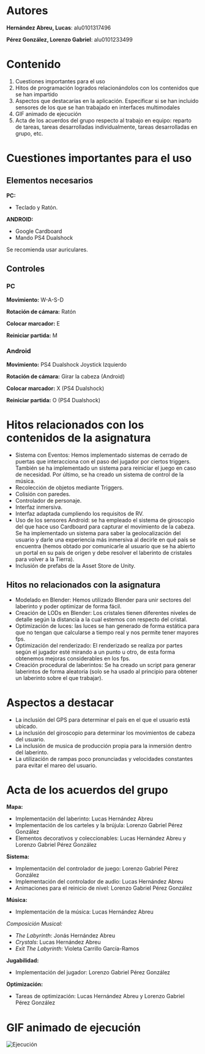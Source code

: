 # Autores

**Hernández Abreu, Lucas**: alu0101317496

**Pérez González, Lorenzo Gabriel**: alu0101233499

# Contenido

1. Cuestiones importantes para el uso
2. Hitos de programación logrados relacionándolos con los contenidos que se han impartido
3. Aspectos que destacarías en la aplicación. Especificar si se han incluido sensores de los que se han trabajado en interfaces multimodales
4. GIF animado de ejecución
5. Acta de los acuerdos del grupo respecto al trabajo en equipo: reparto de tareas, tareas desarrolladas individualmente, tareas desarrolladas en grupo, etc.

# Cuestiones importantes para el uso
## Elementos necesarios
**PC:**
- Teclado y Ratón.

**ANDROID:**
- Google Cardboard
- Mando PS4 Dualshock 

Se recomienda usar auriculares.

## Controles
### PC
**Movimiento:** W-A-S-D 

**Rotación de cámara:** Ratón 

**Colocar marcador:** E 

**Reiniciar partida:** M 
### Android

**Movimiento:** PS4 Dualshock Joystick Izquierdo

**Rotación de cámara:** Girar la cabeza (Android)

**Colocar marcador:** X (PS4 Dualshock)

**Reiniciar partida:** O (PS4 Dualshock)

# Hitos relacionados con los contenidos de la asignatura

- Sistema con Eventos: Hemos implementado sistemas de cerrado de puertas que 
interacciona con el paso del jugador por ciertos triggers. También se ha 
implementado un sistema para reiniciar el juego en caso de necesidad. Por 
último, se ha creado un sistema de control de la música.
- Recolección de objetos mediante Triggers.
- Colisión con paredes.
- Controlador de personaje.
- Interfaz inmersiva.
- Interfaz adaptada cumpliendo los requisitos de RV.
- Uso de los sensores Android: se ha empleado el sistema de giroscopio 
del que hace uso Cardboard para capturar el movimiento de la cabeza. Se ha 
implementado un sistema para saber la geolocalización del usuario y darle una 
experiencia más inmersiva al decirle en qué país se encuentra (hemos obtado por
comunicarle al usuario que se ha abierto un portal en su país de origen y debe 
resolver el laberinto de cristales para volver a la Tierra).
- Inclusión de prefabs de la Asset Store de Unity.
## Hitos no relacionados con la asignatura

- Modelado en Blender: Hemos utilizado Blender para unir sectores del laberinto
y poder optimizar de forma fácil.
- Creación de LODs en Blender: Los cristales tienen diferentes niveles de 
detalle según la distancia a la cual estemos con respecto del cristal.
- Optimización de luces: las luces se han generado de forma estática para que 
no tengan que calcularse a tiempo real y nos permite tener mayores fps.
- Optimización del renderizado: El renderizado se realiza por partes según el 
jugador esté mirando a un punto u otro, de esta forma obtenemos mejoras 
considerables en los fps.
- Creación procedural de laberintos: Se ha creado un script para generar
laberintos de forma aleatoria (solo se ha usado al principio para obtener
un laberinto sobre el que trabajar).

# Aspectos a destacar 
- La inclusión del GPS para determinar el país en el que el usuario está 
ubicado.
- La inclusión del giroscopio para determinar los movimientos de cabeza del 
usuario.
- La inclusión de musica de producción propia para la inmersión dentro del 
laberinto.
- La utilización de rampas poco pronunciadas y velocidades constantes
para evitar el mareo del usuario.

# Acta de los acuerdos del grupo

**Mapa:**

- Implementación del laberinto: Lucas Hernández Abreu
- Implementación de los carteles y la brújula: Lorenzo Gabriel Pérez González
- Elementos decorativos y coleccionables: Lucas Hernández Abreu y Lorenzo Gabriel Pérez González

**Sistema:**

- Implementación del controlador de juego: Lorenzo Gabriel Pérez González
- Implementación del controlador de audio: Lucas Hernández Abreu
- Animaciones para el reinicio de nivel: Lorenzo Gabriel Pérez González

**Música:**

- Implementación de la música: Lucas Hernández Abreu 

*Composición Musical:*
- *The Labyrinth*: Jonás Hernández Abreu
- *Crystals*: Lucas Hernández Abreu
- *Exit The Labyrinth*: Violeta Carrillo García-Ramos

**Jugabilidad:**

- Implementación del jugador: Lorenzo Gabriel Pérez González

**Optimización:**

- Tareas de optimización: Lucas Hernández Abreu y Lorenzo Gabriel Pérez González



# GIF animado de ejecución
![Ejecución](images/Ejecucion.gif)